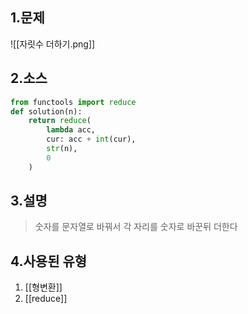 ## 1.문제
![[자릿수 더하기.png]]
## 2.소스
```python
from functools import reduce
def solution(n):
    return reduce(
        lambda acc, 
        cur: acc + int(cur), 
        str(n), 
        0
    )
```

## 3.설명
>숫자를 문자열로 바꿔서 각 자리를 숫자로 바꾼뒤 더한다

## 4.사용된 유형
1) [[형변환]]
2) [[reduce]]